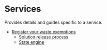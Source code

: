 # Services

Provides details and guides specific to a service.

- [Register your waste exemptions](/services/wex)
  - [Solution release process](/services/wex/solution-release-process.md)
  - [State engine](/services/wex/state_engine.md)
